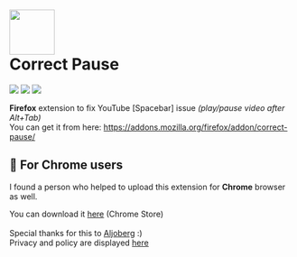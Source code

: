 <h1><img width=80 src="https://raw.githubusercontent.com/MrQuackDuck/CorrectPause/main/icons/correctPause-128.png" /> <div>Correct Pause</div></h1>
<p>
  <a href="https://developer.mozilla.org/en-US/docs/Web/JavaScript"><img src="https://img.shields.io/badge/JavaScript-yellow" /></a>
  <a href="https://addons.mozilla.org/en-US/firefox/addon/correct-pause/"><img src="https://img.shields.io/badge/Firefox-Addons-orange" /></a>
  <a href="https://chromewebstore.google.com/detail/correct-pause/bcbjldkfkgpipahfcghnjcmcjnhmigpg"><img src="https://img.shields.io/badge/Chrome-Store-blue" /></a>
</p>

**Firefox** extension to fix YouTube [Spacebar] issue _(play/pause video after Alt+Tab)_ <br>
You can get it from here: https://addons.mozilla.org/firefox/addon/correct-pause/
<br>

<h2>💙 For Chrome users</h2>
I found a person who helped to upload this extension for <b>Chrome</b> browser as well.

You can download it [here](https://chrome.google.com/webstore/detail/bcbjldkfkgpipahfcghnjcmcjnhmigpg) (Chrome Store)<br><br>
Special thanks for this to [Aljoberg](https://github.com/Aljoberg) :) <br>
Privacy and policy are displayed [here](https://justempire.net/en/service/14/correct-youtube-pause?categories=11,9,7&searchString=)
